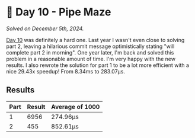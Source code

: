 # 🎄 Day 10 - Pipe Maze

*Solved on December 5th, 2024.*

[Day 10](https://adventofcode.com/2023/day/10) was definitely a hard one. Last year I wasn't even close to solving part 2, leaving a hilarious commit message optimistically stating "will complete part 2 in morning". One year later, I'm back and solved this problem in a reasonable amount of time. I'm very happy with the new results. I also rewrote the solution for part 1 to be a lot more efficient with a nice 29.43x speedup! From 8.34ms to 283.07µs.

## Results

| Part | Result | Average of 1000 |
| ---- | ------ | --------------- |
| 1    | 6956   | 274.96µs        |
| 2    | 455    | 852.61µs        |

